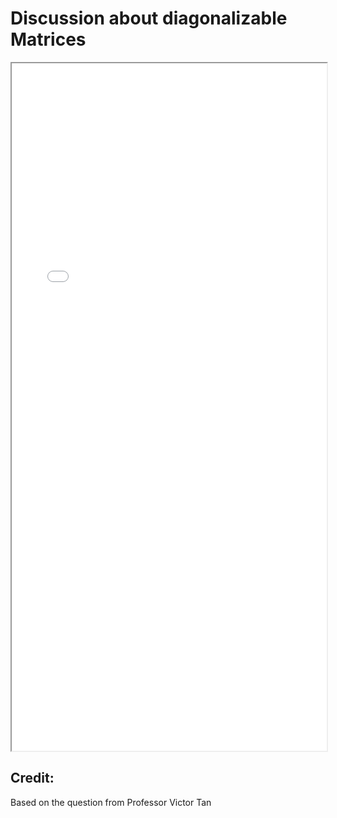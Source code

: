 # Discussion about diagonalizable Matrices


<!--more-->

<iframe src="/pdf/Discussion_DiagonalizableMatrix.pdf" height="1100px" width="100%"></iframe>



## Credit: 
Based on the question from Professor Victor Tan

